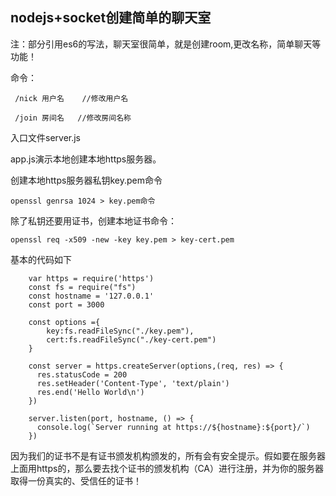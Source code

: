 ## nodejs+socket创建简单的聊天室

注：部分引用es6的写法，聊天室很简单，就是创建room,更改名称，简单聊天等功能！

命令：

	 /nick 用户名    //修改用户名
   
	 /join 房间名   //修改房间名称
	
入口文件server.js




app.js演示本地创建本地https服务器。

创建本地https服务器私钥key.pem命令

	openssl genrsa 1024 > key.pem命令

	
除了私钥还要用证书，创建本地证书命令：

	openssl req -x509 -new -key key.pem > key-cert.pem
	

基本的代码如下

		var https = require('https')
		const fs = require("fs")
		const hostname = '127.0.0.1'
		const port = 3000

		const options ={
			key:fs.readFileSync("./key.pem"),
			cert:fs.readFileSync("./key-cert.pem")
		}

		const server = https.createServer(options,(req, res) => {
		  res.statusCode = 200
		  res.setHeader('Content-Type', 'text/plain')
		  res.end('Hello World\n')
		})

		server.listen(port, hostname, () => {
		  console.log(`Server running at https://${hostname}:${port}/`)
		})
		
因为我们的证书不是有证书颁发机构颁发的，所有会有安全提示。假如要在服务器上面用https的，那么要去找个证书的颁发机构（CA）进行注册，并为你的服务器取得一份真实的、受信任的证书！


   

   


